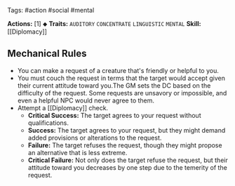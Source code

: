 Tags: #action #social #mental 

**Actions:** [1] ⬥
**Traits:** `AUDITORY` `CONCENTRATE` `LINGUISTIC` `MENTAL`
**Skill:** [[Diplomacy]]

## Mechanical Rules

- You can make a request of a creature that's friendly or helpful to you.
- You must couch the request in terms that the target would accept given their current attitude toward you.The GM sets the DC based on the difficulty of the request. Some requests are unsavory or impossible, and even a helpful NPC would never agree to them.  
- Attempt a [[Diplomacy]] check.
	- **Critical Success:** The target agrees to your request without qualifications.  
	- **Success:** The target agrees to your request, but they might demand added provisions or alterations to the request.  
	- **Failure:** The target refuses the request, though they might propose an alternative that is less extreme.  
	- **Critical Failure:** Not only does the target refuse the request, but their attitude toward you decreases by one step due to the temerity of the request.